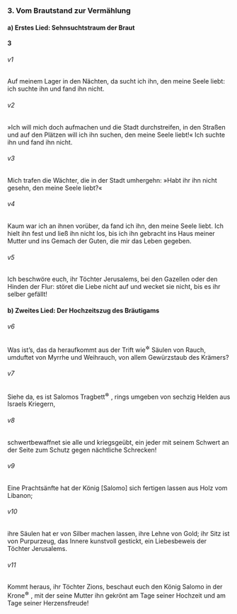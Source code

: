 ### 3. Vom Brautstand zur Vermählung

#### a) Erstes Lied: Sehnsuchtstraum der Braut

__3__

###### v1
Auf meinem Lager in den Nächten, da sucht ich ihn, den meine Seele liebt: ich suchte ihn und fand ihn nicht.

###### v2
»Ich will mich doch aufmachen und die Stadt durchstreifen, in den Straßen und auf den Plätzen will ich ihn suchen, den meine Seele liebt!« Ich suchte ihn und fand ihn nicht.

###### v3
Mich trafen die Wächter, die in der Stadt umhergehn: »Habt ihr ihn nicht gesehn, den meine Seele liebt?«

###### v4
Kaum war ich an ihnen vorüber, da fand ich ihn, den meine Seele liebt. Ich hielt ihn fest und ließ ihn nicht los, bis ich ihn gebracht ins Haus meiner Mutter und ins Gemach der Guten, die mir das Leben gegeben.

###### v5
Ich beschwöre euch, ihr Töchter Jerusalems, bei den Gazellen oder den Hinden der Flur: störet die Liebe nicht auf und wecket sie nicht, bis es ihr selber gefällt!

#### b) Zweites Lied: Der Hochzeitszug des Bräutigams


###### v6
Was ist’s, das da heraufkommt aus der Trift wie<sup title="oder: mit">&#x2732;</sup>
 Säulen von Rauch, umduftet von Myrrhe und Weihrauch, von allem Gewürzstaub des Krämers?

###### v7
Siehe da, es ist Salomos Tragbett<sup title="= Sänfte">&#x2732;</sup>
, rings umgeben von sechzig Helden aus Israels Kriegern,

###### v8
schwertbewaffnet sie alle und kriegsgeübt, ein jeder mit seinem Schwert an der Seite zum Schutz gegen nächtliche Schrecken!

###### v9
Eine Prachtsänfte hat der König [Salomo] sich fertigen lassen aus Holz vom Libanon;

###### v10
ihre Säulen hat er von Silber machen lassen, ihre Lehne von Gold; ihr Sitz ist von Purpurzeug, das Innere kunstvoll gestickt, ein Liebesbeweis der Töchter Jerusalems.

###### v11
Kommt heraus, ihr Töchter Zions, beschaut euch den König Salomo in der Krone<sup title="= dem Bräutigamskranz">&#x2732;</sup>
, mit der seine Mutter ihn gekrönt am Tage seiner Hochzeit und am Tage seiner Herzensfreude!